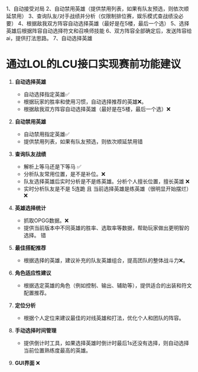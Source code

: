 1、自动接受对局
2、自动禁用英雄（提供禁用列表，如果有队友预选，则依次顺延禁用）
3、查询队友/对手战绩并分析（仅限制排位赛，娱乐模式查战绩没必要）
4、根据敌我双方阵容自动选择英雄（最好是在5楼，最后一个选）
5、选择英雄后根据阵容自动选择符文和召唤师技能
6、双方阵容全部确定后，发送阵容给ai，提供打法思路。
7、自动选择英雄

# 通过LOL的LCU接口实现赛前功能建议

1. **自动选择英雄**
   - 自动选择指定英雄✅
   - 根据玩家的胜率和使用习惯，自动选择推荐的英雄❌。
   - 根据敌我双方阵容自动选择英雄（最好是在5楼，最后一个选）❌
     
2. **自动禁用英雄**
   - 自动禁用指定英雄✅
   - 提供禁用列表，如果有队友预选，则依次顺延禁用错

4. **查询队友战绩**
   - 解析上等马还是下等马 ✅
   - 分析队友常用位置，是不是补位。❌
   - 队友选择英雄后实时分析是不是练英雄。分析个人擅长位置，擅长英雄 ❌
   - 实时分析队友是不是 5连跪 且 当前选择英雄是练英雄（很明显开始摆烂）❌

5. **英雄选择统计**
   - 抓取OPGG数据。❌
   - 提供当前版本中不同英雄的胜率、选取率等数据，帮助玩家做出更明智的选择。 错


6. **最佳搭配推荐**
   - 根据选择的英雄，建议补充的队友英雄组合，提高团队的整体战斗力❌。

7. **角色适应性建议**
   - 根据选定英雄的角色（例如控制、输出、辅助等），提供适合的出装和符文配置推荐。

8. **定位分析**
   - 根据个人定位来建议最佳的对线英雄和打法，优化个人和团队的阵容。

9. **手动选择时间管理**
   - 提供倒计时工具，如果选择英雄时倒计时最后1s还没有选择，则自动选择当前位置熟练度最高的英雄。
10. **GUI界面**
     ❌



